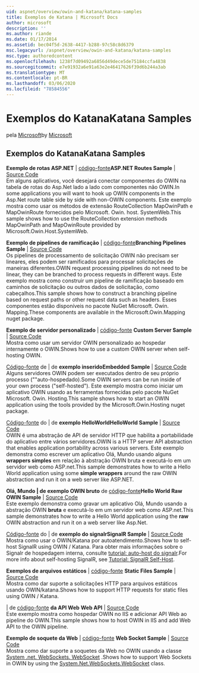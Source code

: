 ```yaml
---
uid: aspnet/overview/owin-and-katana/katana-samples
title: Exemplos de Katana | Microsoft Docs
author: microsoft
description: ''
ms.author: riande
ms.date: 01/17/2014
ms.assetid: bec04f5d-2638-4417-b288-97c58c8d6379
msc.legacyurl: /aspnet/overview/owin-and-katana/katana-samples
msc.type: authoredcontent
ms.openlocfilehash: 1238f7d09492a6856d49dece5de75184ccfa4838
ms.sourcegitcommit: e7e91932a6e91a63e2e46417626f39d6b244a3ab
ms.translationtype: MT
ms.contentlocale: pt-BR
ms.lasthandoff: 03/06/2020
ms.locfileid: "78584556"
---
```

# <a name="katana-samples"></a><span data-ttu-id="e076c-102">Exemplos do Katana</span><span class="sxs-lookup"><span data-stu-id="e076c-102">Katana Samples</span></span>

<span data-ttu-id="e076c-103">pela [Microsoft](https://github.com/microsoft)</span><span class="sxs-lookup"><span data-stu-id="e076c-103">by [Microsoft](https://github.com/microsoft)</span></span>

## <a name="katana-samples"></a><span data-ttu-id="e076c-104">Exemplos do Katana</span><span class="sxs-lookup"><span data-stu-id="e076c-104">Katana Samples</span></span>

<span data-ttu-id="e076c-105">**Exemplo de rotas ASP.NET** | [código-fonte](https://github.com/aspnet/samples/tree/master/samples/aspnet/Katana/AspNetRoutes)</span><span class="sxs-lookup"><span data-stu-id="e076c-105">**ASP.NET Routes Sample** | [Source Code](https://github.com/aspnet/samples/tree/master/samples/aspnet/Katana/AspNetRoutes)</span></span>  
<span data-ttu-id="e076c-106">Em alguns aplicativos, você desejará conectar componentes do OWIN na tabela de rotas do Asp.Net lado a lado com componentes não OWIN.</span><span class="sxs-lookup"><span data-stu-id="e076c-106">In some applications you will want to hook up OWIN components in the Asp.Net route table side by side with non-OWIN components.</span></span> <span data-ttu-id="e076c-107">Este exemplo mostra como usar os métodos de extensão RouteCollection MapOwinPath e MapOwinRoute fornecidos pelo Microsoft. Owin. host. SystemWeb.</span><span class="sxs-lookup"><span data-stu-id="e076c-107">This sample shows how to use the RouteCollection extension methods MapOwinPath and MapOwinRoute provided by Microsoft.Owin.Host.SystemWeb.</span></span>

<span data-ttu-id="e076c-108">**Exemplo de pipelines de ramificação** | [código-fonte](https://github.com/aspnet/samples/tree/master/samples/aspnet/Katana/BranchingPipelines)</span><span class="sxs-lookup"><span data-stu-id="e076c-108">**Branching Pipelines Sample** | [Source Code](https://github.com/aspnet/samples/tree/master/samples/aspnet/Katana/BranchingPipelines)</span></span>  
<span data-ttu-id="e076c-109">Os pipelines de processamento de solicitação OWIN não precisam ser lineares, eles podem ser ramificados para processar solicitações de maneiras diferentes.</span><span class="sxs-lookup"><span data-stu-id="e076c-109">OWIN request processing pipelines do not need to be linear, they can be branched to process requests in different ways.</span></span> <span data-ttu-id="e076c-110">Este exemplo mostra como construir um pipeline de ramificação baseado em caminhos de solicitação ou outros dados de solicitação, como cabeçalhos.</span><span class="sxs-lookup"><span data-stu-id="e076c-110">This sample shows how to construct a branching pipeline based on request paths or other request data such as headers.</span></span> <span data-ttu-id="e076c-111">Esses componentes estão disponíveis no pacote NuGet Microsoft. Owin. Mapping.</span><span class="sxs-lookup"><span data-stu-id="e076c-111">These components are available in the Microsoft.Owin.Mapping nuget package.</span></span>

<span data-ttu-id="e076c-112">**Exemplo de servidor personalizado** | [código-fonte](https://github.com/aspnet/samples/tree/master/samples/aspnet/Katana/CustomServer) </span><span class="sxs-lookup"><span data-stu-id="e076c-112">**Custom Server Sample** | [Source Code](https://github.com/aspnet/samples/tree/master/samples/aspnet/Katana/CustomServer) </span></span>  
<span data-ttu-id="e076c-113">Mostra como usar um servidor OWIN personalizado ao hospedar internamente o OWIN.</span><span class="sxs-lookup"><span data-stu-id="e076c-113">Shows how to use a custom OWIN server when self-hosting OWIN.</span></span>

<span data-ttu-id="e076c-114">[Código-fonte](https://github.com/aspnet/samples/tree/master/samples/aspnet/Katana/Embedded) de | de **exemplo inserido**</span><span class="sxs-lookup"><span data-stu-id="e076c-114">**Embedded Sample** | [Source Code](https://github.com/aspnet/samples/tree/master/samples/aspnet/Katana/Embedded)</span></span>  
<span data-ttu-id="e076c-115">Alguns servidores OWIN podem ser executados dentro de seu próprio processo (&quot;&quot;auto-hospedado).</span><span class="sxs-lookup"><span data-stu-id="e076c-115">Some OWIN servers can be run inside of your own process (&quot;self-hosted&quot;).</span></span> <span data-ttu-id="e076c-116">Este exemplo mostra como iniciar um aplicativo OWIN usando as ferramentas fornecidas pelo pacote NuGet Microsoft. Owin. Hosting.</span><span class="sxs-lookup"><span data-stu-id="e076c-116">This sample shows how to start an OWIN application using the tools provided by the Microsoft.Owin.Hosting nuget package.</span></span>

<span data-ttu-id="e076c-117">[Código-fonte](https://github.com/aspnet/samples/tree/master/samples/aspnet/Katana/HelloWorld) do | de **exemplo HelloWorld**</span><span class="sxs-lookup"><span data-stu-id="e076c-117">**HelloWorld Sample** | [Source Code](https://github.com/aspnet/samples/tree/master/samples/aspnet/Katana/HelloWorld)</span></span>  
<span data-ttu-id="e076c-118">OWIN é uma abstração de API de servidor HTTP que habilita a portabilidade do aplicativo entre vários servidores.</span><span class="sxs-lookup"><span data-stu-id="e076c-118">OWIN is a HTTP server API abstraction that enables application portability across various servers.</span></span> <span data-ttu-id="e076c-119">Este exemplo demonstra como escrever um aplicativo Olá, Mundo usando alguns **wrappers simples** em relação à abstração OWIN bruta e executá-lo em um servidor web como ASP.net.</span><span class="sxs-lookup"><span data-stu-id="e076c-119">This sample demonstrates how to write a Hello World application using some **simple wrappers** around the raw OWIN abstraction and run it on a web server like ASP.NET.</span></span>

<span data-ttu-id="e076c-120">**Olá, Mundo | de exemplo OWIN bruto** de [código-fonte](https://github.com/aspnet/samples/tree/master/samples/aspnet/Katana/HelloWorldRawOwin)</span><span class="sxs-lookup"><span data-stu-id="e076c-120">**Hello World Raw OWIN Sample** | [Source Code](https://github.com/aspnet/samples/tree/master/samples/aspnet/Katana/HelloWorldRawOwin)</span></span>  
<span data-ttu-id="e076c-121">Este exemplo demonstra como gravar um aplicativo Olá, Mundo usando a abstração OWIN **bruta** e executá-lo em um servidor web como ASP.net.</span><span class="sxs-lookup"><span data-stu-id="e076c-121">This sample demonstrates how to write a Hello World application using the **raw** OWIN abstraction and run it on a web server like Asp.Net.</span></span>

<span data-ttu-id="e076c-122">[Código-fonte](https://github.com/aspnet/samples/tree/master/samples/aspnet/Katana/SignalR) do | de **exemplo do signalr**</span><span class="sxs-lookup"><span data-stu-id="e076c-122">**SignalR Sample** | [Source Code](https://github.com/aspnet/samples/tree/master/samples/aspnet/Katana/SignalR)</span></span>  
<span data-ttu-id="e076c-123">Mostra como usar o OWIN/Katana por autoatendimento.</span><span class="sxs-lookup"><span data-stu-id="e076c-123">Shows how to self-host SignalR using OWIN / Katana.</span></span> <span data-ttu-id="e076c-124">Para obter mais informações sobre o Signalr de hospedagem interna, consulte [tutorial: auto-host do signalr](../../../signalr/overview/deployment/tutorial-signalr-self-host.md).</span><span class="sxs-lookup"><span data-stu-id="e076c-124">For more info about self-hosting SignalR, see [Tutorial: SignalR Self-Host](../../../signalr/overview/deployment/tutorial-signalr-self-host.md).</span></span>

<span data-ttu-id="e076c-125">**Exemplos de arquivos estáticos** | [código-fonte](https://github.com/aspnet/samples/tree/master/samples/aspnet/Katana/StaticFilesSample) </span><span class="sxs-lookup"><span data-stu-id="e076c-125">**Static Files Sample** | [Source Code](https://github.com/aspnet/samples/tree/master/samples/aspnet/Katana/StaticFilesSample) </span></span>  
<span data-ttu-id="e076c-126">Mostra como dar suporte a solicitações HTTP para arquivos estáticos usando OWIN/katana.</span><span class="sxs-lookup"><span data-stu-id="e076c-126">Shows how to support HTTP requests for static files using OWIN / Katana.</span></span>

<span data-ttu-id="e076c-127"> | de [código-fonte](https://github.com/aspnet/samples/tree/master/samples/aspnet/Katana/WebApi) **da API Web** </span><span class="sxs-lookup"><span data-stu-id="e076c-127">**Web API** | [Source Code](https://github.com/aspnet/samples/tree/master/samples/aspnet/Katana/WebApi) </span></span>  
<span data-ttu-id="e076c-128">Este exemplo mostra como hospedar OWIN no IIS e adicionar API Web ao pipeline do OWIN.</span><span class="sxs-lookup"><span data-stu-id="e076c-128">This sample shows how to host OWIN in IIS and add Web API to the OWIN pipeline.</span></span>

<span data-ttu-id="e076c-129">**Exemplo de soquete da Web** | [código-fonte](https://github.com/aspnet/samples/tree/master/samples/aspnet/Katana/WebSocketSample) </span><span class="sxs-lookup"><span data-stu-id="e076c-129">**Web Socket Sample** | [Source Code](https://github.com/aspnet/samples/tree/master/samples/aspnet/Katana/WebSocketSample) </span></span>  
<span data-ttu-id="e076c-130">Mostra como dar suporte a soquetes da Web no OWIN usando a classe [System .net. WebSockets. WebSocket](https://msdn.microsoft.com/library/system.net.websockets.websocket(v=vs.110).aspx) .</span><span class="sxs-lookup"><span data-stu-id="e076c-130">Shows how to support Web Sockets in OWIN by using the [System.Net.WebSockets.WebSocket](https://msdn.microsoft.com/library/system.net.websockets.websocket(v=vs.110).aspx) class.</span></span>
